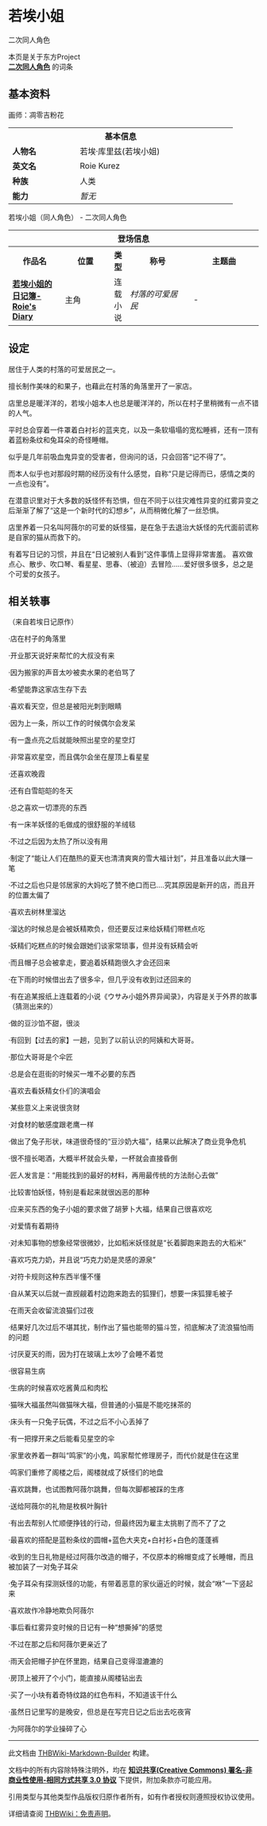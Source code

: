 # 若埃小姐

<!-- source html: G:\repos\THBWiki-Markdown-Builder\THBWikiMarkdown\Temp\main\2\29\ns0%3A%E8%8B%A5%E5%9F%83%E5%B0%8F%E5%A7%90.html -->

二次同人角色

本页是关于东方Project  
 **[二次同人角色](./二次角色列表.md)** 的词条
## 基本资料
[](./文件-若埃小姐.png.md)  [](./文件-若埃小姐.png.md)画师：凋零吉粉花

<table>
<tbody><tr>
<th colspan="2">基本信息</th>
</tr>
<tr>
<td style="width:120px"><b>人物名</b></td><td style="min-width:300px">若埃·库里兹(若埃小姐)</td>
</tr><tr><td><b>英文名</b></td><td>Roie Kurez</td></tr><tr><td><b>种族</b></td><td>人类</td></tr><tr><td><b>能力</b></td><td><i>暂无</i></td></tr></tbody></table>

若埃小姐（同人角色） - 二次同人角色

<table>
<tbody><tr>
<th colspan="5">登场信息</th>
</tr><tr><th><b>作品名</b></th><th><b>位置</b></th><th><b>类型</b></th><th><b>称号</b></th><th><b>主题曲</b></th></tr><tr><td rowspan="1" style="width:120px"><b><a rel="nofollow" class="external text" href="http://roiediary.lofter.com/">若埃小姐的日记簿-Roie's Diary</a></b></td><td style="width:130px">主角</td><td style="width:15px">连载小说</td><td style="width:180px"><i>村落的可爱居民</i></td><td style="width:200px">-</td></tr></tbody></table>


## 设定
  
居住于人类的村落的可爱居民之一。  

擅长制作美味的和果子，也藉此在村落的角落里开了一家店。  

店里总是暖洋洋的，若埃小姐本人也总是暖洋洋的，所以在村子里稍微有一点不错的人气。  

平时总会穿着一件罩着白衬衫的蓝夹克，以及一条软塌塌的宽松睡裤，还有一顶有着蓝粉条纹和兔耳朵的奇怪睡帽。  

似乎是几年前吸血鬼异变的受害者，但询问的话，只会回答“记不得了”。  

而本人似乎也对那段时期的经历没有什么感觉，自称“只是记得而已，感情之类的一点也没有”。  

在潜意识里对于大多数的妖怪怀有恐惧，但在不同于以往灾难性异变的红雾异变之后渐渐了解了“这是一个新时代的幻想乡”，从而稍微化解了一丝恐惧。  

店里养着一只名叫阿薇尔的可爱的妖怪猫，是在急于去退治大妖怪的先代面前谎称是自家的猫从而救下的。  

有着写日记的习惯，并且在“日记被别人看到”这件事情上显得非常害羞。
喜欢做点心、散步、吹口琴、看星星、思春、（被迫）去冒险……爱好很多很多，总之是个可爱的女孩子。  

  

## 相关轶事
  
（来自若埃日记原作）  

·店在村子的角落里  

·开业那天说好来帮忙的大叔没有来  

·因为搬家的声音太吵被卖水果的老伯骂了  

·希望能靠这家店生存下去  

·喜欢看天空，但总是被阳光刺到眼睛  

·因为上一条，所以工作的时候偶尔会发呆  

·有一盏点亮之后就能映照出星空的星空灯  

·非常喜欢星空，而且偶尔会坐在屋顶上看星星  

·还喜欢晚霞  

·还有白雪皑皑的冬天  

·总之喜欢一切漂亮的东西  

·有一床羊妖怪的毛做成的很舒服的羊绒毯  

·不过之后因为太热了所以没有用  

·制定了“能让人们在酷热的夏天也清清爽爽的雪大福计划”，并且准备以此大赚一笔  

·不过之后也只是邻居家的大妈吃了赞不绝口而已….究其原因是新开的店，而且开的位置太偏了  

·喜欢去树林里溜达  

·溜达的时候总是会被妖精欺负，但还要反过来给妖精们带糕点吃  

·妖精们吃糕点的时候会跟她们谈家常琐事，但并没有妖精会听  

·而且帽子总会被拿走，要追着妖精跑很久才会还回来  

·在下雨的时候借出去了很多伞，但几乎没有收到过还回来的  

·有在追某报纸上连载着的小说《ウサみ小姐外界异闻录》，内容是关于外界的故事（猜测出来的）  

·做的豆沙馅不甜，很淡  

·有回到【过去的家】一趟，见到了以前认识的阿姨和大哥哥。  

·那位大哥哥是个伞匠  

·总是会在逛街的时候买一堆不必要的东西  

·喜欢去看妖精女仆们的演唱会  

·某些意义上来说很贪财  

·对食材的敏感度跟老鹰一样  

·做出了兔子形状，味道很奇怪的“豆沙奶大福”，结果以此解决了商业竞争危机  

·很不擅长喝酒，大概半杯就会头晕，一杯就会直接昏倒  

·匠人发言是：“用能找到的最好的材料，再用最传统的方法耐心去做”  

·比较害怕妖怪，特别是看起来就很凶恶的那种  

·应来买东西的兔子小姐的要求做了胡萝卜大福，结果自己很喜欢吃  

·对爱情有着期待  

·对未知事物的想象经常很微妙，比如稻米妖怪就是“长着脚跑来跑去的大稻米”  

·喜欢巧克力奶，并且说“巧克力奶是灵感的源泉”  

·对符卡规则这种东西半懂不懂  

·自从某天以后就一直觊觎着村边跑来跑去的狐狸们，想要一床狐狸毛被子  

·在雨天会收留流浪猫们过夜  

·结果好几次过后不堪其扰，制作出了猫也能带的猫斗笠，彻底解决了流浪猫怕雨的问题  

·讨厌夏天的雨，因为打在玻璃上太吵了会睡不着觉  

·很容易生病  

·生病的时候喜欢吃酱黄瓜和肉松  

·猫咪大福虽然叫做猫咪大福，但普通的小猫是不能吃抹茶的  

·床头有一只兔子玩偶，不过之后不小心丢掉了  

·有一把撑开来之后能看见星空的伞  

·家里收养着一群叫“鸣家”的小鬼，鸣家帮忙修理房子，而代价就是住在这里  

·鸣家们重修了阁楼之后，阁楼就成了妖怪们的地盘  

·喜欢跳舞，也试图教阿薇尔跳舞，但每次脚都被踩的生疼  

·送给阿薇尔的礼物是枚枫叶胸针  

·有出去帮别人忙顺便挣钱的行动，但最终因为雇主太挑剔了而不了了之  

·最喜欢的搭配是蓝粉条纹的圆帽+蓝色大夹克+白衬衫+白色的蓬蓬裤  

·收到的生日礼物是经过阿薇尔改造的帽子，不仅原本的棉帽变成了长睡帽，而且被加装了一对兔子耳朵  

·兔子耳朵有探测妖怪的功能，有带着恶意的家伙逼近的时候，就会“咻”一下竖起来  

·喜欢故作冷静地欺负阿薇尔  

·事后看红雾异变时候的日记有一种“想撕掉”的感觉  

·不过在那之后和阿薇尔更亲近了  

·雨天会把帽子护在怀里跑，结果自己变得湿漉漉的  

·房顶上被开了个小门，能直接从阁楼钻出去  

·买了一小块有着奇特纹路的红色布料，不知道该干什么  

·虽然日记里写的是晚安，但总是在写完日记之后出去吃夜宵  

·为阿薇尔的学业操碎了心
  





---

此文档由 [THBWiki-Markdown-Builder](https://github.com/Delsin-Yu/THBWiki-Markdown-Builder) 构建。

文档中的所有内容除特殊注明外，均在 [**知识共享(Creative Commons) 署名-非商业性使用-相同方式共享 3.0 协议**](https://creativecommons.org/licenses/by-sa/3.0/deed.zh-hans) 下提供，附加条款亦可能应用。

引用类型与其他类型作品版权归原作者所有，如有作者授权则遵照授权协议使用。

详细请查阅 [THBWiki：免责声明](https://thbwiki.cc/THBWiki:%E5%85%8D%E8%B4%A3%E5%A3%B0%E6%98%8E)。

